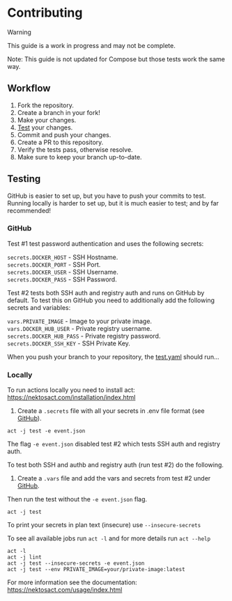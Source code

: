 # Contributing

> [!WARNING]  
> This guide is a work in progress and may not be complete.

Note: This guide is not updated for Compose but those tests work the same way.

## Workflow

1. Fork the repository.
2. Create a branch in your fork!
3. Make your changes.
4. [Test](#Testing) your changes.
5. Commit and push your changes.
6. Create a PR to this repository.
7. Verify the tests pass, otherwise resolve.
8. Make sure to keep your branch up-to-date.

## Testing

GitHub is easier to set up, but you have to push your commits to test.  
Running locally is harder to set up, but it is much easier to test; and by far recommended!

### GitHub

Test #1 test password authentication and uses the following secrets:

`secrets.DOCKER_HOST` - SSH Hostname.  
`secrets.DOCKER_PORT` - SSH Port.  
`secrets.DOCKER_USER` - SSH Username.  
`secrets.DOCKER_PASS` - SSH Password.

Test #2 tests both SSH auth and registry auth and runs on GitHub by default.
To test this on GitHub you need to additionally add the following secrets and variables:

`vars.PRIVATE_IMAGE` - Image to your private image.  
`vars.DOCKER_HUB_USER` - Private registry username.  
`secrets.DOCKER_HUB_PASS` - Private registry password.  
`secrets.DOCKER_SSH_KEY` - SSH Private Key.

When you push your branch to your repository, the [test.yaml](.github/workflows/test.yaml) should run...

### Locally

To run actions locally you need to install act: https://nektosact.com/installation/index.html

1. Create a `.secrets` file with all your secrets in .env file format (see [GitHub](#GitHub)).

```shell
act -j test -e event.json
```

The flag `-e event.json` disabled test #2 which tests SSH auth and registry auth.

To test both SSH and authb and registry auth (run test #2) do the following.

1. Create a `.vars` file and add the vars and secrets from test #2 under [GitHub](#GitHub).

Then run the test without the `-e event.json` flag.

```shell
act -j test
```

To print your secrets in plan text (insecure) use `--insecure-secrets`

To see all available jobs run `act -l` and for more details run `act --help`

```shell
act -l
act -j lint
act -j test --insecure-secrets -e event.json
act -j test --env PRIVATE_IMAGE=your/private-image:latest
```

For more information see the documentation: https://nektosact.com/usage/index.html
